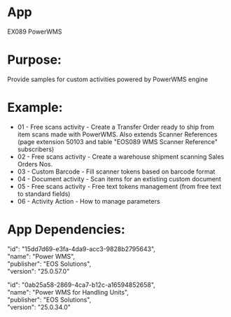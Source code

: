 # App
EX089 PowerWMS

# Purpose: 
Provide samples for custom activities powered by PowerWMS engine

# Example:
- 01 - Free scans activity - Create a Transfer Order ready to ship from item scans made with PowerWMS. Also extends Scanner References (page extension 50103 and table "EOS089 WMS Scanner Reference" subscribers)
- 02 - Free scans activity -  Create a warehouse shipment scanning Sales Orders Nos.
- 03 - Custom Barcode -  Fill scanner tokens based on barcode format
- 04 - Document activity -  Scan items for an extisting custom document
- 05 - Free scans activity -  Free text tokens management (from free text to standard fields)
- 06 - Activity Action - How to manage parameters 

# App Dependencies:
"id": "15dd7d69-e3fa-4da9-acc3-9828b2795643",  
"name": "Power WMS",  
"publisher": "EOS Solutions",  
"version": "25.0.57.0"  

"id": "0ab25a58-2869-4ca7-b12c-a16594852658",  
"name": "Power WMS for Handling Units",  
"publisher": "EOS Solutions",  
"version": "25.0.34.0"  
